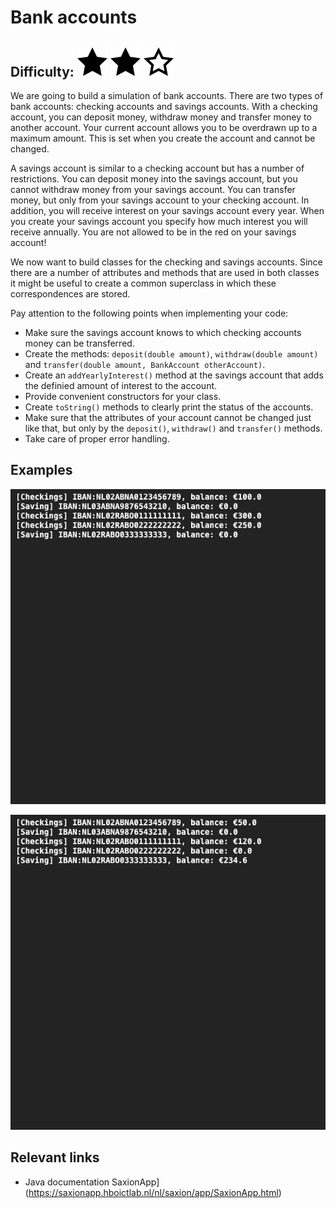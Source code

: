 # Bank accounts
## Difficulty: ![Filled](../resources/star-filled.svg) ![Filled](../resources/star-filled.svg) ![Outlined](../resources/star-outlined.svg) 

We are going to build a simulation of bank accounts. There are two types of bank accounts: checking accounts and savings accounts.
With a checking account, you can deposit money, withdraw money and transfer money to another account. Your current account allows you to be overdrawn up to a maximum amount. This is set when you create the account and cannot be changed.

A savings account is similar to a checking account but has a number of restrictions. You can deposit money into the savings account, but you cannot withdraw money from your savings account.
You can transfer money, but only from your savings account to your checking account. 
In addition, you will receive interest on your savings account every year. When you create your savings account you specify how much interest you will receive annually. You are not allowed to be in the red on your savings account!

We now want to build classes for the checking and savings accounts.
Since there are a number of attributes and methods that are used in both classes it might be useful to create a common superclass in which these correspondences are stored.

Pay attention to the following points when implementing your code:
- Make sure the savings account knows to which checking accounts money can be transferred.
- Create the methods: `deposit(double amount)`, `withdraw(double amount)` and `transfer(double amount, BankAccount otherAccount)`.
- Create an `addYearlyInterest()` method at the savings account that adds the definied amount of interest to the account.
- Provide convenient constructors for your class.
- Create `toString()` methods to clearly print the status of the accounts.
- Make sure that the attributes of your account cannot be changed just like that, but only by the `deposit()`, `withdraw()` and `transfer()` methods.
- Take care of proper error handling.

## Examples
![Example](sample_output.png)

![Example](sample_output2.png)

## Relevant links
* Java documentation SaxionApp](https://saxionapp.hboictlab.nl/nl/saxion/app/SaxionApp.html)


